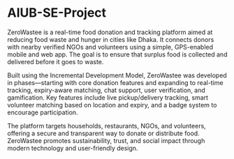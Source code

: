 # AIUB-SE-Project
ZeroWastee is a real-time food donation and tracking platform aimed at reducing food waste and hunger in cities like Dhaka. It connects donors with nearby verified NGOs and volunteers using a simple, GPS-enabled mobile and web app. The goal is to ensure that surplus food is collected and delivered before it goes to waste.

Built using the Incremental Development Model, ZeroWastee was developed in phases—starting with core donation features and expanding to real-time tracking, expiry-aware matching, chat support, user verification, and gamification. Key features include live pickup/delivery tracking, smart volunteer matching based on location and expiry, and a badge system to encourage participation.

The platform targets households, restaurants, NGOs, and volunteers, offering a secure and transparent way to donate or distribute food. ZeroWastee promotes sustainability, trust, and social impact through modern technology and user-friendly design.
